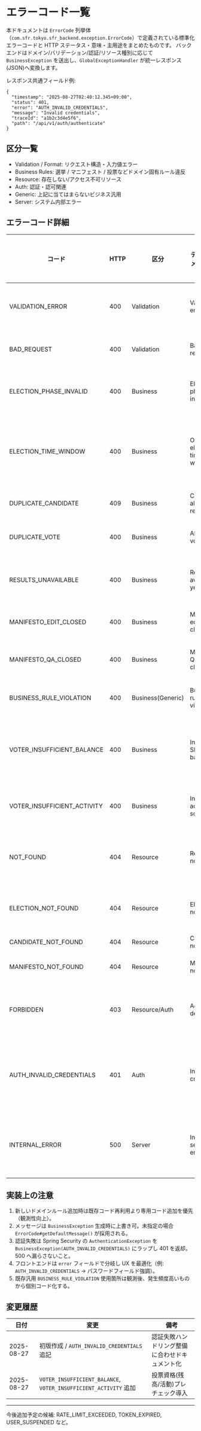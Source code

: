 ﻿# エラーコード一覧

本ドキュメントは `ErrorCode` 列挙体（`com.sfr.tokyo.sfr_backend.exception.ErrorCode`）で定義されている標準化エラーコードと HTTP ステータス・意味・主用途をまとめたものです。
バックエンドはドメイン/バリデーション/認証/リソース種別に応じて `BusinessException` を送出し、`GlobalExceptionHandler` が統一レスポンス(JSON)へ変換します。

レスポンス共通フィールド例:

```jsonc
{
  "timestamp": "2025-08-27T02:40:12.345+09:00",
  "status": 401,
  "error": "AUTH_INVALID_CREDENTIALS",
  "message": "Invalid credentials",
  "traceId": "a1b2c3d4e5f6",
  "path": "/api/v1/auth/authenticate"
}
```

## 区分一覧

- Validation / Format: リクエスト構造・入力値エラー
- Business Rules: 選挙 / マニフェスト / 投票などドメイン固有ルール違反
- Resource: 存在しない/アクセス不可リソース
- Auth: 認証・認可関連
- Generic: 上記に当てはまらないビジネス汎用
- Server: システム内部エラー

## エラーコード詳細

| コード | HTTP | 区分 | デフォルトメッセージ | 主な発生条件 / 例 | クライアント推奨対応 |
|--------|------|------|-----------------------|--------------------|------------------------|
| VALIDATION_ERROR | 400 | Validation | Validation error | Bean Validation 失敗 (`@Valid`) | 入力値再確認・再送 |
| BAD_REQUEST | 400 | Validation | Bad request | 手続き的な不正 / 解析不能ボディ | フォーマット修正 |
| ELECTION_PHASE_INVALID | 400 | Business | Election phase invalid | 不正フェーズでの操作 | UI 側で操作制御更新 |
| ELECTION_TIME_WINDOW | 400 | Business | Outside election time window | 投票/登録許可時間外 | カウントダウン表示/再試行誘導 |
| DUPLICATE_CANDIDATE | 409 | Business | Candidate already registered | 同一ユーザー重複立候補 | 重複警告表示 |
| DUPLICATE_VOTE | 400 | Business | Already voted | 同一ユーザー二重投票 | 既投票状態表示 |
| RESULTS_UNAVAILABLE | 400 | Business | Results not available yet | 集計前の結果参照 | 待機/リロード誘導 |
| MANIFESTO_EDIT_CLOSED | 400 | Business | Manifesto editing closed | 編集期間外 | 編集UI非活性化 |
| MANIFESTO_QA_CLOSED | 400 | Business | Manifesto Q&A closed | Q&A 期間外 | 入力フォーム閉鎖 |
| BUSINESS_RULE_VIOLATION | 400 | Business(Generic) | Business rule violation | 個別コード化未対応のルール違反 | 問題内容表示 |
| VOTER_INSUFFICIENT_BALANCE | 400 | Business | Insufficient SFR balance | 投票最低残高条件未達 | 残高不足警告 / 残高取得導線 |
| VOTER_INSUFFICIENT_ACTIVITY | 400 | Business | Insufficient activity score | 投票最低アクティビティスコア未達 | 活動促進ガイド表示 |
| NOT_FOUND | 404 | Resource | Resource not found | 汎用リソース未存在 | 404 表示 / リダイレクト |
| ELECTION_NOT_FOUND | 404 | Resource | Election not found | 選挙 ID 不存在 | 画面遷移/再取得 |
| CANDIDATE_NOT_FOUND | 404 | Resource | Candidate not found | 候補者 ID 不存在 | 再検索 |
| MANIFESTO_NOT_FOUND | 404 | Resource | Manifesto not found | マニフェスト ID 不存在 | 再検索 |
| FORBIDDEN | 403 | Resource/Auth | Access denied | 権限不足 | 権限要求/ログイン誘導 |
| AUTH_INVALID_CREDENTIALS | 401 | Auth | Invalid credentials | メールまたはパスワード不一致 / 存在しないユーザー | エラーメッセージ表示・再入力 |
| INTERNAL_ERROR | 500 | Server | Internal server error | 想定外例外 | 退避表示 / 再試行 / 問い合わせ |

## 実装上の注意

1. 新しいドメインルール追加時は既存コード再利用より専用コード追加を優先（観測性向上）。
2. メッセージは `BusinessException` 生成時に上書き可。未指定の場合 `ErrorCode#getDefaultMessage()` が採用される。
3. 認証失敗は Spring Security の `AuthenticationException` を `BusinessException(AUTH_INVALID_CREDENTIALS)` にラップし 401 を返却。500 へ漏らさないこと。
4. フロントエンドは `error` フィールドで分岐し UX を最適化（例: `AUTH_INVALID_CREDENTIALS` → パスワードフィールド強調）。
5. 既存汎用 `BUSINESS_RULE_VIOLATION` 使用箇所は観測後、発生頻度高いものから個別コード化する。

## 変更履歴

| 日付 | 変更 | 備考 |
|------|------|------|
| 2025-08-27 | 初版作成 / `AUTH_INVALID_CREDENTIALS` 追記 | 認証失敗ハンドリング整備に合わせドキュメント化 |
| 2025-08-27 | `VOTER_INSUFFICIENT_BALANCE`, `VOTER_INSUFFICIENT_ACTIVITY` 追加 | 投票資格(残高/活動)プレチェック導入 |

---
今後追加予定の候補: RATE_LIMIT_EXCEEDED, TOKEN_EXPIRED, USER_SUSPENDED など。

